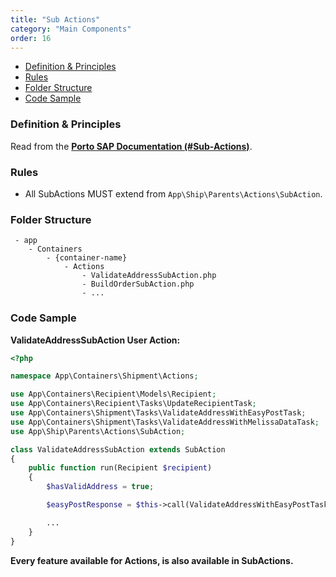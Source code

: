 ```yaml
---
title: "Sub Actions"
category: "Main Components"
order: 16
---
```


- [Definition & Principles](#definition-principles)
- [Rules](#rules)
- [Folder Structure](#folder-structure)
- [Code Sample](#code-sample)

<a name="definition-principles"></a>

### Definition & Principles

Read from the [**Porto SAP Documentation (#Sub-Actions)**](https://github.com/Mahmoudz/Porto#Sub-Actions).

<a name="rules"></a>

### Rules

- All SubActions MUST extend from `App\Ship\Parents\Actions\SubAction`.

<a name="folder-structure"></a>

### Folder Structure

```
 - app
    - Containers
        - {container-name}
            - Actions
                - ValidateAddressSubAction.php
                - BuildOrderSubAction.php
                - ...
```

<a name="code-sample"></a>

### Code Sample

**ValidateAddressSubAction User Action:**

```php
<?php

namespace App\Containers\Shipment\Actions;

use App\Containers\Recipient\Models\Recipient;
use App\Containers\Recipient\Tasks\UpdateRecipientTask;
use App\Containers\Shipment\Tasks\ValidateAddressWithEasyPostTask;
use App\Containers\Shipment\Tasks\ValidateAddressWithMelissaDataTask;
use App\Ship\Parents\Actions\SubAction;

class ValidateAddressSubAction extends SubAction
{
    public function run(Recipient $recipient)
    {
        $hasValidAddress = true;

        $easyPostResponse = $this->call(ValidateAddressWithEasyPostTask::class, [$recipient]);

        ...
    }
}
```

**Every feature available for Actions, is also available in SubActions.**
